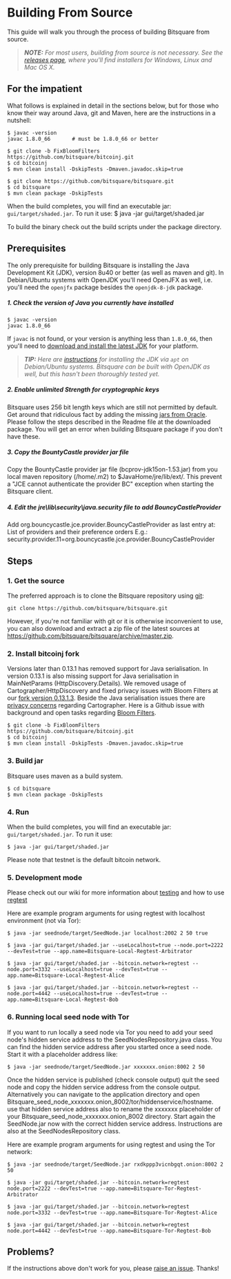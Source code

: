 Building From Source
====================

This guide will walk you through the process of building Bitsquare from source.

> _**NOTE:** For most users, building from source is not necessary. See the [releases page](https://github.com/bitsquare/bitsquare/releases), where you'll find installers for Windows, Linux and Mac OS X._


For the impatient
-----------------

What follows is explained in detail in the sections below, but for those who know their way around Java, git and Maven, here are the instructions in a nutshell:

    $ javac -version
    javac 1.8.0_66       # must be 1.8.0_66 or better

    $ git clone -b FixBloomFilters https://github.com/bitsquare/bitcoinj.git                
    $ cd bitcoinj  
    $ mvn clean install -DskipTests -Dmaven.javadoc.skip=true
    
    $ git clone https://github.com/bitsquare/bitsquare.git
    $ cd bitsquare
    $ mvn clean package -DskipTests   

When the build completes, you will find an executable jar: `gui/target/shaded.jar`. 
To run it use:
    $ java -jar gui/target/shaded.jar

To build the binary check out the build scripts under the package directory.

Prerequisites
-------------

The only prerequisite for building Bitsquare is installing the Java Development Kit (JDK), version 8u40 or better (as well as maven and git).
In Debian/Ubuntu systems with OpenJDK you'll need OpenJFX as well, i.e. you'll need the `openjfx` package besides the `openjdk-8-jdk` package.

##### 1. Check the version of Java you currently have installed

    $ javac -version
    javac 1.8.0_66

If `javac` is not found, or your version is anything less than `1.8.0_66`, then you'll need to [download and install the latest JDK]( http://www.oracle.com/technetwork/java/javase/downloads/jdk8-downloads-2133151.html) for your platform.

> _**TIP:** Here are [instructions](http://www.webupd8.org/2014/03/how-to-install-oracle-java-8-in-debian.html) for installing the JDK via `apt` on Debian/Ubuntu systems.
> Bitsquare can be built with OpenJDK as well, but this hasn't been thoroughly tested yet._

##### 2. Enable unlimited Strength for cryptographic keys

Bitsquare uses 256 bit length keys which are still not permitted by default. 
Get around that ridiculous fact by adding the missing [jars from Oracle](http://www.oracle.com/technetwork/java/javase/downloads/jce8-download-2133166.html). 
Please follow the steps described in the Readme file at the downloaded package.
You will get an error when building Bitsquare package if you don't have these.

##### 3. Copy the BountyCastle provider jar file

Copy the BountyCastle provider jar file (bcprov-jdk15on-1.53.jar) from you local maven repository (/home/.m2) to $JavaHome/jre/lib/ext/. 
This prevent a "JCE cannot authenticate the provider BC" exception when starting the Bitsquare client.

##### 4. Edit the jre\lib\security\java.security file to add BouncyCastleProvider

Add org.bouncycastle.jce.provider.BouncyCastleProvider as last entry at: ﻿List of providers and their preference orders
E.g.:
security.provider.11=org.bouncycastle.jce.provider.BouncyCastleProvider


Steps
-----

### 1. Get the source

The preferred approach is to clone the Bitsquare repository using [git](http://www.git-scm.com/):

    git clone https://github.com/bitsquare/bitsquare.git

However, if you're not familiar with git or it is otherwise inconvenient to use, you can also download and extract a zip file of the latest sources at https://github.com/bitsquare/bitsquare/archive/master.zip.

 
### 2. Install bitcoinj fork 
Versions later than 0.13.1 has removed support for Java serialisation. 
In version 0.13.1 is also missing support for Java serialisation in MainNetParams (HttpDiscovery.Details).
We removed usage of Cartographer/HttpDiscovery and fixed privacy issues with Bloom Filters at our [fork version 0.13.1.3](https://github.com/bitsquare/bitcoinj/tree/FixBloomFilters).
Beside the Java serialisation issues there are [privacy concerns](http://bitcoin-development.narkive.com/hczWIAby/bitcoin-development-cartographer#post3) regarding Cartographer. 
Here is a Github issue with background and open tasks regarding [Bloom Filters](https://github.com/bitsquare/bitsquare/issues/414).
                
    $ git clone -b FixBloomFilters https://github.com/bitsquare/bitcoinj.git               
    $ cd bitcoinj  
    $ mvn clean install -DskipTests -Dmaven.javadoc.skip=true

### 3. Build jar

Bitsquare uses maven as a build system. 

    $ cd bitsquare
    $ mvn clean package -DskipTests

### 4. Run

When the build completes, you will find an executable jar: `gui/target/shaded.jar`. 
To run it use:

    $ java -jar gui/target/shaded.jar
    
Please note that testnet is the default bitcoin network. 
    
### 5. Development mode
  
Please check out our wiki for more information about [testing](https://github.com/bitsquare/bitsquare/wiki/Guide-for-testing-Bitsquare)
and how to use [regtest](https://github.com/bitsquare/bitsquare/wiki/How-to-use-Bitsquare-with-regtest-%28advanced%29)

Here are example program arguments for using regtest with localhost environment (not via Tor):  
    
    $ java -jar seednode/target/SeedNode.jar localhost:2002 2 50 true   
   
    $ java -jar gui/target/shaded.jar --useLocalhost=true --node.port=2222 --devTest=true --app.name=Bitsquare-Local-Regtest-Arbitrator  
    
    $ java -jar gui/target/shaded.jar --bitcoin.network=regtest --node.port=3332 --useLocalhost=true --devTest=true --app.name=Bitsquare-Local-Regtest-Alice  
   
    $ java -jar gui/target/shaded.jar --bitcoin.network=regtest --node.port=4442 --useLocalhost=true --devTest=true --app.name=Bitsquare-Local-Regtest-Bob   
  
  
### 6. Running local seed node with Tor

If you want to run locally a seed node via Tor you need to add your seed node's hidden service address to the SeedNodesRepository.java class.
You can find the hidden service address after you started once a seed node. Start it with a placeholder address like: 
   
    $ java -jar seednode/target/SeedNode.jar xxxxxxx.onion:8002 2 50 
    
Once the hidden service is published (check console output) quit the seed node and copy the hidden service address from the console output. 
Alternatively you can navigate to the application directory and open Bitsquare_seed_node_xxxxxxx.onion_8002/tor/hiddenservice/hostname.
use that hidden service address also to rename the xxxxxxx placeholder of your Bitsquare_seed_node_xxxxxxx.onion_8002 directory.
Start again the SeedNode.jar now with the correct hidden service address.
Instructions are also at the SeedNodesRepository class.
              
Here are example program arguments for using regtest and using the Tor network:  
    
    $ java -jar seednode/target/SeedNode.jar rxdkppp3vicnbgqt.onion:8002 2 50  
   
    $ java -jar gui/target/shaded.jar --bitcoin.network=regtest node.port=2222 --devTest=true --app.name=Bitsquare-Tor-Regtest-Arbitrator  
    
    $ java -jar gui/target/shaded.jar --bitcoin.network=regtest node.port=3332 --devTest=true --app.name=Bitsquare-Tor-Regtest-Alice  
   
    $ java -jar gui/target/shaded.jar --bitcoin.network=regtest node.port=4442 --devTest=true --app.name=Bitsquare-Tor-Regtest-Bob   
   
Problems?
---------

If the instructions above don't work for you, please [raise an issue](https://github.com/bitsquare/bitsquare/issues/new?labels=%5Bbuild%5D). Thanks!
